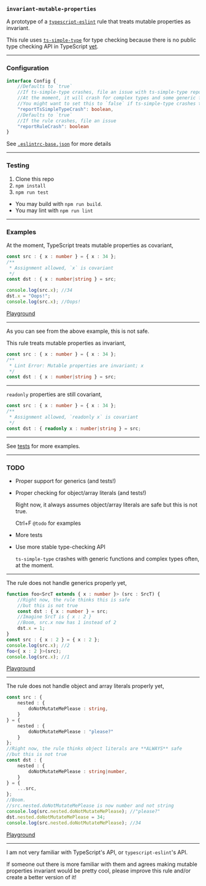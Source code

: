 ### `invariant-mutable-properties`

A prototype of a [`typescript-eslint`](https://github.com/typescript-eslint/typescript-eslint) rule
that treats mutable properties as invariant.

This rule uses [`ts-simple-type`](https://github.com/runem/ts-simple-type) for type checking
because there is no public type checking API in TypeScript [yet](https://github.com/microsoft/TypeScript/issues/9879).

-----

### Configuration

```ts
interface Config {
    //Defaults to `true`
    //If ts-simple-type crashes, file an issue with ts-simple-type repo.
    //At the moment, it will crash for complex types and some generic functions.
    //You might want to set this to `false` if ts-simple-type crashes too often.
    "reportTsSimpleTypeCrash": boolean,
    //Defaults to `true`
    //If the rule crashes, file an issue
    "reportRuleCrash": boolean
}
```

See [`.eslintrc-base.json`](.eslintrc-base.json) for more details

-----

### Testing

1. Clone this repo
1. `npm install`
1. `npm run test`

+ You may build with `npm run build`.
+ You may lint with `npm run lint`

-----

### Examples

At the moment, TypeScript treats mutable properties as covariant,
```ts
const src : { x : number } = { x : 34 };
/**
 * Assignment allowed, `x` is covariant
 */
const dst : { x : number|string } = src;

console.log(src.x); //34
dst.x = "Oops!";
console.log(src.x); //Oops!
```
[Playground](http://www.typescriptlang.org/play/#code/MYewdgzgLgBBBOwYC4YG8YA8UzAVwFsAjAU3hgF8YBedLHAZgBZKBuAKAHoAqb9mbjACCECAEsA5mAIkwsAIYAbRSADuJACYAaGAANMumGIgxQAN3nwx8uf26d2oSLA3QcGbKnzEyAH2hWYBKUNHCIHI7gECCKJAB0KhIAFAjAcZgAlKwwnJzM7K5Q6aEARADyIAAOEACEJRxO0bEJIMmp6Vk5nBXVNUA)

-----

As you can see from the above example, this is not safe.

This rule treats mutable properties as invariant,
```ts
const src : { x : number } = { x : 34 };
/**
 * Lint Error: Mutable properties are invariant; x
 */
const dst : { x : number|string } = src;
```

-----

`readonly` properties are still covariant,
```ts
const src : { x : number } = { x : 34 };
/**
 * Assignment allowed, `readonly x` is covariant
 */
const dst : { readonly x : number|string } = src;
```

-----

See [tests](test/src/rules/invariant-mutable-properties.ts) for more examples.

-----

### TODO

+ Proper support for generics (and tests!)
+ Proper checking for object/array literals (and tests!)

  Right now, it always assumes object/array literals are safe but this is not true.

  Ctrl+F `@todo` for examples

+ More tests

+ Use more stable type-checking API

  `ts-simple-type` crashes with generic functions and complex types often, at the moment.

-----

The rule does not handle generics properly yet,
```ts
function foo<SrcT extends { x : number }> (src : SrcT) {
    //Right now, the rule thinks this is safe
    //but this is not true
    const dst : { x : number } = src;
    //Imagine SrcT is { x : 2 }
    //Boom, src.x now has 1 instead of 2
    dst.x = 1;
}
const src : { x : 2 } = { x : 2 };
console.log(src.x); //2
foo<{ x : 2 }>(src);
console.log(src.x); //1
```
[Playground](http://www.typescriptlang.org/play/#code/GYVwdgxgLglg9mABMOcA8BlAThAKogUwA8oCwATAZ0QG9EjEAuRMEAWwCMCtEBfAPkQAKSjiaJseAJS0AUIgWIA9EoBKMAOYALKCzgB3ADSIoWgoiwgANudMwwAa2p3qMapQCGwAvMUqOILouiG56QZY+iogQCJS6VLrMdAzMrJzcfIgAvIiiEADcvgoqAJJsHhr25pL4ocniAEx8RcpKAEKobMZ5AHQMYAaIWh7UAIwhYHEEHuSIcMCIDS0JfdmIo4W8sjGTunni9cxNvGuHi3yFO5RwNj1WcBoiOH1S+a1LKOhnx-xPEK-bWI3Ah3B5-F5vFSjWRAA)

-----

The rule does not handle object and array literals properly yet,
```ts
const src : {
    nested : {
        doNotMutateMePlease : string,
    }
} = {
    nested : {
        doNotMutateMePlease : "please?"
    }
};
//Right now, the rule thinks object literals are **ALWAYS** safe
//but this is not true
const dst : {
    nested : {
        doNotMutateMePlease : string|number,
    }
} = {
    ...src,
};
//Boom.
//src.nested.doNotMutateMePlease is now number and not string
console.log(src.nested.doNotMutateMePlease); //"please?"
dst.nested.doNotMutateMePlease = 34;
console.log(src.nested.doNotMutateMePlease); //34
```
[Playground](http://www.typescriptlang.org/play/#code/MYewdgzgLgBBBOwYC4YG8BQNszAU2jwBMV0scKiQA5EKAWQFcoBDKPevABQBs8WIeUtHgBLMAHMANOWwBfDHJgBeMhXyESqTBUo06TVu069+g0gCIADnwF4A-BdkwFcgNwYA9J4BKoiQAWsGAgAO5SMFABQvCMfJEB4gDWEDAgAEYAVnjAsDyi7PAsPKks8EIAVBUAggAyAOrVAJoAylVwLABmeF6e6cwJoqlDuHSRsT2gkLBE0KQ6OBrsWmq62FS0DMxsHNy25qgi4hIAPmCMALbpePAyFK4qq9gAdK8IwDLuvQBCICAXz1672eS2Izw2Bm2xj2ZiEIxCoVwl2u8BgLDAJBCsCOkgwUwgID4zx4IAkAApgaCiOD9FsjLtTHYAJRuGDeaz7BxOWZQEEEZY0zaGHYmTmPADMABYPPjCXhiaSKYg+ZpBZD6aLYSy2Z4pUA)


-----

I am not very familiar with TypeScript's API, or `typescript-eslint`'s API.

If someone out there is more familiar with them and
agrees making mutable properties invariant would be pretty cool,
please improve this rule and/or create a better version of it!
